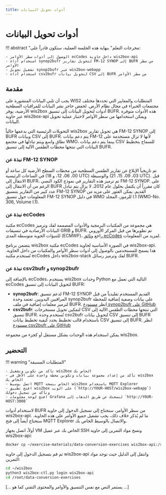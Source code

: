 ```yaml
---
title: أدوات تحويل البيانات
---
```


# أدوات تحويل البيانات

!!! abstract "مخرجات التعلم"
    بنهاية هذه الجلسة العملية، ستكون قادراً على:

    - الوصول إلى أدوات سطر الأوامر ecCodes داخل حاوية wis2box-api
    - استخدام أداة synop2bufr لتحويل تقارير FM-12 SYNOP إلى BUFR من سطر الأوامر
    - تشغيل تحويل synop2bufr عبر wis2box-webapp
    - استخدام أداة csv2bufr لتحويل بيانات CSV إلى BUFR من سطر الأوامر

## مقدمة

يجب أن تلبي البيانات المنشورة على WIS2 المتطلبات والمعايير التي تحددها مختلف مجتمعات الخبراء في مجال نظام الأرض. لخفض حاجز نشر البيانات للمراقبات السطحية الأرضية، يوفر wis2box أدوات لتحويل البيانات إلى تنسيق BUFR. هذه الأدوات متوفرة عبر حاوية wis2box-api ويمكن استخدامها من سطر الأوامر لاختبار عملية تحويل البيانات.

التحويلات الرئيسية التي يدعمها حالياً wis2box هي تحويل تقارير FM-12 SYNOP إلى BUFR وبيانات CSV إلى BUFR. يتم دعم بيانات FM-12 لأنها لا تزال مستخدمة على نطاق واسع ويتم تبادلها في مجتمع WMO، بينما يتم دعم بيانات CSV للسماح بتخطيط البيانات التي تنتجها محطات الطقس الآلية إلى تنسيق BUFR.

### نبذة عن FM-12 SYNOP

تم تاريخياً الإبلاغ عن تقارير الطقس السطحية من محطات السطح الأرضية كل ساعة أو في الساعات الرئيسية (00، 06، 12، و 18 UTC) والوسيطة (03، 09، 15، 21 UTC). قبل الانتقال إلى BUFR، تم ترميز هذه التقارير في نموذج الكود النصي FM-12 SYNOP. على الرغم من أن الانتقال إلى BUFR كان مقرراً أن يكتمل بحلول عام 2012، لا يزال يتم تبادل عدد كبير من التقارير بتنسيق FM-12 SYNOP القديم. يمكن العثور على مزيد من المعلومات حول تنسيق FM-12 SYNOP في دليل WMO للرموز، المجلد I.1 (WMO-No. 306, Volume I.1).

### نبذة عن ecCodes

مكتبة ecCodes هي مجموعة من المكتبات البرمجية والأدوات المصممة لفك وترميز البيانات الأرصادية في تنسيقات GRIB و BUFR. تم تطويرها من قبل المركز الأوروبي للتنبؤات الجوية متوسطة المدى (ECMWF)، راجع [وثائق ecCodes](https://confluence.ecmwf.int/display/ECC/ecCodes+documentation) لمزيد من المعلومات.

يتضمن برنامج wis2box مكتبة ecCodes في الصورة الأساسية لحاوية wis2box-api. هذا يسمح للمستخدمين بالوصول إلى أدوات سطر الأوامر والمكتبات من داخل الحاوية. تُستخدم مكتبة ecCodes داخل wis2box-stack لفك وترميز رسائل BUFR.

### نبذة عن csv2bufr و synop2bufr

بالإضافة إلى ecCodes، يستخدم wis2box وحدات Python التالية التي تعمل مع ecCodes لتحويل البيانات إلى تنسيق BUFR:

- **synop2bufr**: لدعم تنسيق FM-12 SYNOP القديم المستخدم تقليدياً من قبل المراقبين اليدويين. تعتمد وحدة synop2bufr على بيانات وصفية إضافية للمحطة لترميز معلمات إضافية في ملف BUFR. انظر [مستودع synop2bufr على GitHub](https://github.com/World-Meteorological-Organization/synop2bufr)
- **csv2bufr**: لتمكين تحويل مستخرجات CSV التي تنتجها محطات الطقس الآلية إلى تنسيق BUFR. تُستخدم وحدة csv2bufr لتحويل بيانات CSV إلى تنسيق BUFR باستخدام قالب تخطيط يحدد كيفية تخطيط بيانات CSV إلى تنسيق BUFR. انظر [مستودع csv2bufr على GitHub](https://github.com/World-Meteorological-Organization/csv2bufr)

يمكن استخدام هذه الوحدات بشكل مستقل أو كجزء من مجموعة wis2box.

## التحضير

!!! warning "المتطلبات المسبقة"

    - تأكد من تكوين وتشغيل wis2box الخاص بك
    - تأكد من إعداد مجموعة بيانات وتكوين محطة واحدة على الأقل في wis2box الخاص بك
    - اتصل بوسيط MQTT الخاص بنسخة wis2box باستخدام MQTT Explorer
    - افتح تطبيق wis2box على الويب (`http://YOUR-HOST/wis2box-webapp`) وتأكد من تسجيل دخولك
    - افتح لوحة معلومات Grafana لنسختك عن طريق الذهاب إلى `http://YOUR-HOST:3000`

لاستخدام أدوات BUFR من سطر الأوامر، ستحتاج إلى تسجيل الدخول إلى حاوية wis2box-api. ما لم يُذكر خلاف ذلك، يجب تشغيل جميع الأوامر على هذه الحاوية. ستحتاج أيضاً إلى فتح MQTT Explorer والاتصال بالوسيط الخاص بك.

أولاً، اتصل بجهاز VM الخاص بك عبر عميل SSH ونسخ مواد التمرين إلى حاوية wis2box-api:

```bash
docker cp ~/exercise-materials/data-conversion-exercises wis2box-api:/root
```

ثم قم بتسجيل الدخول إلى حاوية wis2box-api وانتقل إلى الدليل حيث توجد مواد التمرين:

```bash
cd ~/wis2box
python3 wis2box-ctl.py login wis2box-api
cd /root/data-conversion-exercises
```

[... يستمر النص مع نفس التنسيق والأوامر والمحتوى التقني كما هو ...]